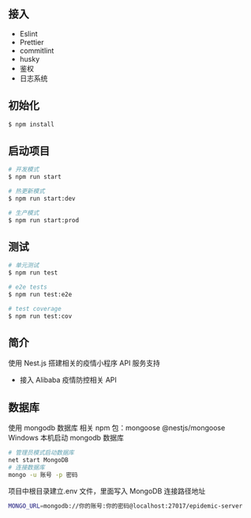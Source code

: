 ## 接入
- Eslint
- Prettier
- commitlint
- husky
- 鉴权
- 日志系统


## 初始化

```bash
$ npm install
```

## 启动项目

```bash
# 开发模式
$ npm run start

# 热更新模式
$ npm run start:dev

# 生产模式
$ npm run start:prod
```

## 测试

```bash
# 单元测试
$ npm run test

# e2e tests
$ npm run test:e2e

# test coverage
$ npm run test:cov
```

## 简介

使用 Nest.js 搭建相关的疫情小程序 API 服务支持

- 接入 Alibaba 疫情防控相关 API

## 数据库

使用 mongodb 数据库
相关 npm 包：mongoose @nestjs/mongoose
Windows 本机启动 mongodb 数据库

```bash
# 管理员模式启动数据库
net start MongoDB
# 连接数据库
mongo -u 账号 -p 密码
```

项目中根目录建立.env 文件，里面写入 MongoDB 连接路径地址

```bash
MONGO_URL=mongodb://你的账号:你的密码@localhost:27017/epidemic-server
```
